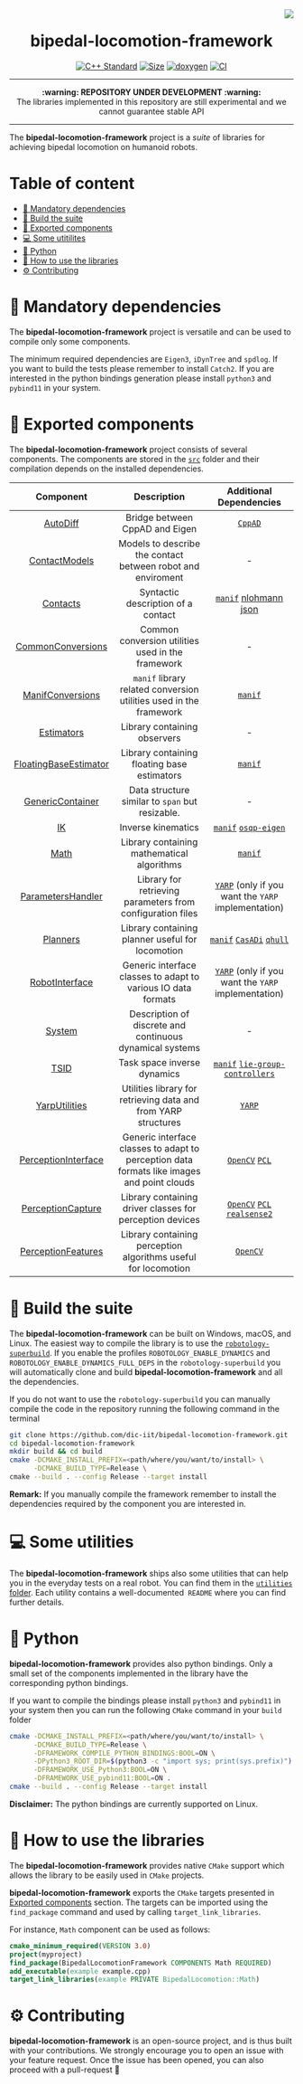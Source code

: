 <img src="https://user-images.githubusercontent.com/16744101/108218725-3cab5980-7135-11eb-8b5a-8bcc9226fd5a.png" align="right" />

<h1 align="center">bipedal-locomotion-framework</h1>

<p align="center">
   <a href="https://isocpp.org"><img src="https://img.shields.io/badge/standard-C++17-blue.svg?style=flat&logo=c%2B%2B" alt="C++ Standard" class="center"/></a>
   <a href="https://github.com/dic-iit/bipedal-locomotion-framework/blob/master/LICENSE"><img src="https://img.shields.io/badge/license-LGPL-19c2d8.svg" alt="Size" class="center"/></a>
  <a href="https://dic-iit.github.io/bipedal-locomotion-framework/doxygen/doc/html/index.html"><img src="https://github.com/dic-iit/bipedal-locomotion-framework/workflows/GitHub%20Pages/badge.svg" alt="doxygen"/></a>
  <a href="https://github.com/dic-iit/bipedal-locomotion-framework/actions?query=workflow%3A%22C%2B%2B+CI+Workflow%22"><img src="https://github.com/dic-iit/bipedal-locomotion-framework/workflows/C++%20CI%20Workflow/badge.svg" alt="CI"/></a>
</p>


---

<p align="center">
  <b>:warning: REPOSITORY UNDER DEVELOPMENT :warning:</b>
  <br>The libraries implemented in this repository are still experimental and we cannot guarantee stable API
</p>




---



The **bipedal-locomotion-framework** project is a _suite_ of libraries for achieving bipedal locomotion on humanoid robots.
# Table of content

- [:page_facing_up: Mandatory dependencies](#page_facing_up-mandatory-dependencies)
- [:hammer: Build the suite](#hammer-build-the-suite)
- [:orange_book: Exported components](#orange_book-exported-components)
- [:computer: Some utitilites](#computer-some-utilities)
- [:snake: Python](#snake-python)
- [:running: How to use the libraries](#running-how-to-use-the-libraries)
- [:gear: Contributing​](#gear-contributing)

# :page_facing_up: Mandatory dependencies
The **bipedal-locomotion-framework** project is versatile and can be used to compile only some components.

The minimum required dependencies are `Eigen3`, `iDynTree` and `spdlog`. If you want to build the tests please remember to install `Catch2`. If you are interested in the python bindings generation please install `python3` and `pybind11` in your system.

# :orange_book: Exported components

The **bipedal-locomotion-framework** project consists of several components. The components are stored in the [`src`](./src) folder and their compilation depends on the installed dependencies.

|                  Component                   |                         Description                          |                   Additional Dependencies                    |
| :------------------------------------------: | :----------------------------------------------------------: | :----------------------------------------------------------: |
|          [AutoDiff](./src/Autodiff)          |                Bridge between CppAD and Eigen                |   [`CppAD`](https://coin-or.github.io/CppAD/doc/cppad.htm)   |
|     [ContactModels](./src/ContactModels)     | Models to describe the contact between robot and enviroment  |                              -                               |
|          [Contacts](./src/Contacts)          |              Syntactic description of a contact              |  [`manif`](https://github.com/artivis/manif) [nlohmann json](https://github.com/nlohmann/json/) |
|    [CommonConversions](./src/Conversions)    |      Common conversion utilities used in the framework       |                              -                               |
|    [ManifConversions](./src/Conversions)     | `manif` library related conversion utilities used in the framework |         [`manif`](https://github.com/artivis/manif)          |
|        [Estimators](./src/Estimators)        |                 Library containing observers                 |                              -                               |
|  [FloatingBaseEstimator](./src/Estimators)   |         Library containing floating base estimators          |         [`manif`](https://github.com/artivis/manif)          |
|  [GenericContainer](./src/GenericContainer)  |      Data structure similar to ``span`` but resizable.       |                              -                               |
|               [IK](./src/IK)                 |                      Inverse kinematics                      | [`manif`](https://github.com/artivis/manif) [`osqp-eigen`](https://github.com/robotology/osqp-eigen) |
|              [Math](./src/Math)              |          Library containing mathematical algorithms          |      [`manif`](https://github.com/artivis/manif)             |
| [ParametersHandler](./src/ParametersHandler) |  Library for retrieving parameters from configuration files  | [`YARP`](https://www.yarp.it/git-master/) (only if you want the `YARP` implementation) |
|          [Planners](./src/Planners)          |       Library containing planner useful for locomotion       | [`manif`](https://github.com/artivis/manif) [`CasADi`](https://web.casadi.org/) [`qhull`](http://www.qhull.org/) |
|    [RobotInterface](./src/RobotInterface)    | Generic interface classes to adapt to various IO data formats | [`YARP`](https://www.yarp.it/git-master/) (only if you want the `YARP` implementation) |
|            [System](./src/System)            |   Description of discrete and continuous dynamical systems   |                              -                               |
|              [TSID](./src/TSID)              |                 Task space inverse dynamics                  | [`manif`](https://github.com/artivis/manif) [`lie-group-controllers`](https://github.com/dic-iit/lie-group-controllers) |
|     [YarpUtilities](./src/YarpUtilities)     | Utilities library for retrieving data and from YARP structures |          [`YARP`](https://www.yarp.it/git-master/)           |
| [PerceptionInterface](./src/RobotInterface)  | Generic interface classes to adapt to perception data formats like images and point clouds | [`OpenCV`](https://github.com/opencv/opencv) [`PCL`](https://github.com/PointCloudLibrary/pcl) |
|    [PerceptionCapture](./src/Perception)     |   Library containing driver classes for perception devices   | [`OpenCV`](https://github.com/opencv/opencv) [`PCL`](https://github.com/PointCloudLibrary/pcl) [`realsense2`](https://github.com/IntelRealSense/librealsense) |
|    [PerceptionFeatures](./src/Perception)     |   Library containing perception algorithms useful for locomotion   | [`OpenCV`](https://github.com/opencv/opencv) |


# :hammer: Build the suite
The **bipedal-locomotion-framework**  can be built on Windows, macOS, and Linux. The easiest way to compile the library is to use the [`robotology-superbuild`](https://github.com/robotology/robotology-superbuild). If you enable the profiles  `ROBOTOLOGY_ENABLE_DYNAMICS` and `ROBOTOLOGY_ENABLE_DYNAMICS_FULL_DEPS` in the `robotology-superbuild` you will automatically clone and build **bipedal-locomotion-framework** and all the dependencies.

If you do not want to use the `robotology-superbuild` you can manually compile the code in the repository running the following command in the terminal

```sh
git clone https://github.com/dic-iit/bipedal-locomotion-framework.git
cd bipedal-locomotion-framework
mkdir build && cd build
cmake -DCMAKE_INSTALL_PREFIX=<path/where/you/want/to/install> \
      -DCMAKE_BUILD_TYPE=Release \
cmake --build . --config Release --target install
```

**Remark:** If you manually compile the framework remember to install the dependencies required by the component you are interested in.

# :computer: Some utilities

The **bipedal-locomotion-framework** ships also some utilities that can help you in the everyday tests on a real robot. You can find them in the [`utilities` folder](./utilities). Each utility contains a well-documented` README` where you can find further details.

# :snake: Python

**bipedal-locomotion-framework** provides also python bindings. Only a small set of the components implemented in the library have the corresponding python bindings.

If you want to compile the bindings please install `python3` and `pybind11` in your system then you can run the following `CMake` command in your `build` folder

```sh
cmake -DCMAKE_INSTALL_PREFIX=<path/where/you/want/to/install> \
      -DCMAKE_BUILD_TYPE=Release \
      -DFRAMEWORK_COMPILE_PYTHON_BINDINGS:BOOL=ON \
      -DPython3_ROOT_DIR=$(python3 -c "import sys; print(sys.prefix)") \
      -DFRAMEWORK_USE_Python3:BOOL=ON \
      -DFRAMEWORK_USE_pybind11:BOOL=ON .
cmake --build . --config Release --target install
```

**Disclaimer:** The python bindings are currently supported on Linux.

# :running: How to use the libraries
The **bipedal-locomotion-framework** provides native `CMake` support which allows the library to be easily used in `CMake` projects.

**bipedal-locomotion-framework** exports the `CMake` targets presented in [Exported components](#orange_book-exported-components) section. The targets can be imported using the `find_package`  command and used by calling `target_link_libraries`.

For instance, `Math` component can be used as follows:

```cmake
cmake_minimum_required(VERSION 3.0)
project(myproject)
find_package(BipedalLocomotionFramework COMPONENTS Math REQUIRED)
add_executable(example example.cpp)
target_link_libraries(example PRIVATE BipedalLocomotion::Math)
```

# :gear: Contributing

**bipedal-locomotion-framework** is an open-source project, and is thus built with your contributions. We strongly encourage you to open an issue with your feature request. Once the issue has been opened, you can also proceed with a pull-request :rocket:

